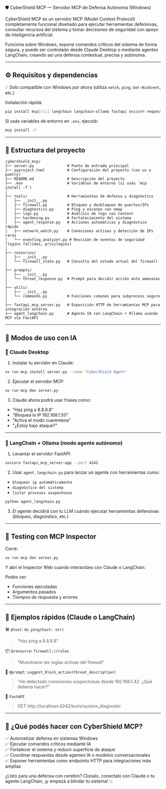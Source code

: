 🛡️ CyberShield MCP — Servidor MCP de Defensa Autónoma (Windows)

CyberShield MCP es un servidor MCP (Model Context Protocol) completamente funcional diseñado para ejecutar herramientas defensivas, consultar recursos del sistema y tomar decisiones de seguridad con apoyo de inteligencia artificial.

Funciona sobre Windows, expone comandos críticos del sistema de forma segura, y puede ser controlado desde Claude Desktop o mediante agentes LangChain, creando así una defensa contextual, precisa y autónoma.

---

## ⚙️ Requisitos y dependencias

💡 Solo compatible con Windows por ahora (utiliza `netsh`, `ping`, `Get-WinEvent`, etc.)

Instalación rápida:

```bash
pip install mcp[cli] langchain langchain-ollama fastapi uvicorn requests
```

Si usás variables de entorno en `.env`, ejecutá:

```bash
mcp install -f
```

---

## 📂 Estructura del proyecto

```
cybershield_mcp/
├── server.py               # Punto de entrada principal
├── pyproject.toml          # Configuración del proyecto (con uv o poetry)
├── README.md               # Descripción del proyecto
├── .env                    # Variables de entorno (si usás `mcp install -f`)
│
├── tools/                  # Herramientas de defensa y diagnóstico
│   ├── __init__.py
│   ├── firewall.py         # Bloqueo y desbloqueo de puertos/IPs
│   ├── diagnostics.py      # Ping y escaneo con nmap
│   ├── logs.py             # Análisis de logs con Context
│   ├── hardening.py        # Fortalecimiento del sistema
│   ├── agent_response.py   # Acciones automáticas y diagnóstico rápido
│   ├── network_watch.py    # Conexiones activas y detección de IPs raras
│   └── eventlog_analyzer.py # Revisión de eventos de seguridad (logins fallidos, privilegios)
│
├── resources/
│   ├── __init__.py
│   └── firewall_state.py   # Consulta del estado actual del firewall
│
├── prompts/
│   ├── __init__.py
│   └── threat_response.py  # Prompt para decidir acción ante amenazas
│
├── utils/
│   ├── __init__.py
│   └── commands.py         # Funciones comunes para subprocess seguro
│
├── fastapi_mcp_server.py   # Exposición HTTP de herramientas MCP para integración externa
├── agent_langchain.py      # Agente IA con LangChain + Ollama usando MCP vía FastAPI
```

---

## 🧠 Modos de uso con IA

### 🧠 Claude Desktop

1. Instalar tu servidor en Claude:
```bash
uv run mcp install server.py --name "CyberShield Agent"
```

2. Ejecutar el servidor MCP:
```bash
uv run mcp dev server.py
```

3. Claude ahora podrá usar frases como:
- "Haz ping a 8.8.8.8"
- "Bloquea la IP 192.168.1.50"
- "Activa el modo cuarentena"
- "¿Estoy bajo ataque?"

---

### 🔗 LangChain + Ollama (modo agente autónomo)

1. Levantar el servidor FastAPI:
```bash
uvicorn fastapi_mcp_server:app --port 4242
```

2. Usar `agent_langchain.py` para lanzar un agente con herramientas como:
- `bloquear ip automáticamente`
- `diagnóstico del sistema`
- `listar procesos sospechosos`

```bash
python agent_langchain.py
```

3. El agente decidirá con tu LLM cuándo ejecutar herramientas defensivas (bloqueo, diagnóstico, etc.)

---

## 🧪 Testing con MCP Inspector

Corré:
```bash
uv run mcp dev server.py
```
Y abrí el Inspector Web cuando interactúes con Claude o LangChain.

Podés ver:
- Funciones ejecutadas
- Argumentos pasados
- Tiempos de respuesta y errores

---

## 💬 Ejemplos rápidos (Claude o LangChain)

🛠 `@tool`: `do_ping(host: str)`
> "Haz ping a 8.8.8.8"

📦 `@resource`: `firewall://rules`
> "Muéstrame las reglas activas del firewall"

🧠 `@prompt`: `suggest_block_action(threat_description)`
> "He detectado conexiones sospechosas desde 192.168.1.42. ¿Qué debería hacer?"

🔗 `FastAPI`
> GET http://localhost:4242/tools/system_diagnostic

---

## 🧰 ¿Qué podés hacer con CyberShield MCP?

✅ Automatizar defensa en sistemas Windows  
✅ Ejecutar comandos críticos mediante IA  
✅ Fortalecer el sistema y reducir superficie de ataque  
✅ Coordinar respuestas desde agentes IA o modelos conversacionales  
✅ Exponer herramientas como endpoints HTTP para integraciones más amplias

¿Listo para una defensa con cerebro? Clonalo, conectalo con Claude o tu agente LangChain, ¡y empezá a blindar tu sistema! 💥
